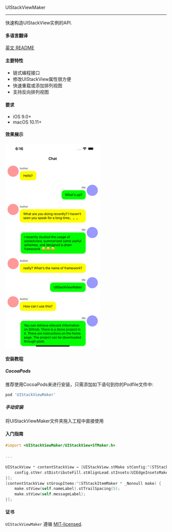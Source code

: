 UIStackViewMaker

----------------

快速构造UIStackView实例的API.

#### 多语言翻译

[英文 README](README.md)

#### 主要特性

* 链式编程接口
* 修改UIStackView属性很方便
* 快速重载或添加排列视图
* 支持反向排列视图

#### 要求

* iOS 9.0+
* macOS 10.11+

#### 效果展示

![Demo](./Demo.gif)

#### 安装教程

##### CocoaPods

推荐使用CocoaPods来进行安装，只需添加如下语句到你的Podfile文件中:

```ruby
pod 'UIStackViewMaker'
```

##### 手动安装

将UIStackViewMaker文件夹拖入工程中直接使用

#### 入门指南

```objective-c
#import <UIStackViewMaker/UIStackView+STMaker.h>

...

UIStackView * contentStackView = [UIStackView.stMake stConfig:^(STStackViewConfig * _Nonnull config) {
    config.stVer.stDistributeFill.stAlignLead.stInsets(UIEdgeInsetsMake(5, 0, 0, 0));
}];
[contentStackView stGroupItems:^(STStackItemMaker * _Nonnull make) {
    make.stView(self.nameLabel).stTrailSpacing(5);
    make.stView(self.messageLabel);
}];
```

#### 证书

`UIStackViewMaker` 遵循 [MIT-licensed](https://raw.githubusercontent.com/zxinsunshine/UIStackViewMaker/main/LICENSE).

